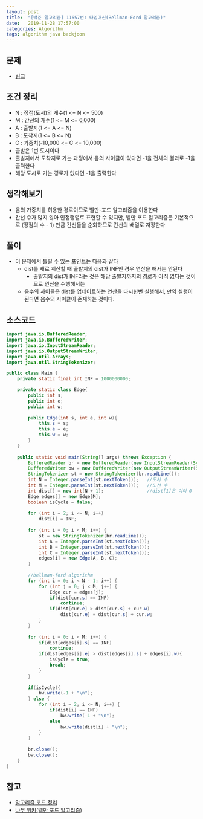 ```yaml
---
layout: post
title:  "[백준 알고리즘] 11657번: 타임머신(Bellman-Ford 알고리즘)"
date:   2019-11-28 17:57:00
categories: Algorithm
tags: algorithm java backjoon
---
```


## 문제
- [링크](https://www.acmicpc.net/problem/11657)

## 조건 정리
- N : 정점(도시)의 개수(1 <= N <= 500)
- M : 간선의 개수(1 <= M <= 6,000)
- A : 출발지(1 <= A <= N)
- B : 도착지(1 <= B <= N)
- C : 가중치(-10,000 <= C <= 10,000)
- 출발은 1번 도시이다
- 출발지에서 도착지로 가는 과정에서 음의 사이클이 있다면 -1을 전체의 결과로 -1을 출력한다
- 해당 도시로 가는 경로가 없다면 -1을 출력한다

## 생각해보기
- 음의 가중치를 허용한 경로이므로 벨만-포드 알고리즘을 이용한다
- 간선 수가 많지 않아 인접행렬로 표현할 수 있지만, 벨만 포드 알고리즘은 기본적으로 (정점의 수 - 1) 만큼 간선들을 순회하므로 간선의 배열로 저장한다

## 풀이
- 이 문제에서 틀릴 수 있는 포인트는 다음과 같다
  - dist를 새로 계산할 때 출발지의 dist가 INF인 경우 연산을 해서는 안된다
    - 출발지의 dist가 INF라는 것은 해당 출발지까지의 경로가 아직 없다는 것이므로 연산을 수행해서는 
  - 음수의 사이클은 dist를 업데이트하는 연산을 다시한번 실행해서, 만약 실행이 된다면 음수의 사이클이 존재하는 것이다.

## 소스코드
```java
import java.io.BufferedReader;
import java.io.BufferedWriter;
import java.io.InputStreamReader;
import java.io.OutputStreamWriter;
import java.util.Arrays;
import java.util.StringTokenizer;

public class Main {
	private static final int INF = 1000000000;

	private static class Edge{
		public int s;
		public int e;
		public int w;
		
		public Edge(int s, int e, int w){
			this.s = s;
			this.e = e;
			this.w = w;
		}
	}
	
	public static void main(String[] args) throws Exception {
		BufferedReader br = new BufferedReader(new InputStreamReader(System.in));
		BufferedWriter bw = new BufferedWriter(new OutputStreamWriter(System.out));
		StringTokenizer st = new StringTokenizer(br.readLine());
		int N = Integer.parseInt(st.nextToken());	//도시 수
		int M = Integer.parseInt(st.nextToken());	//노선 수
		int dist[] = new int[N + 1];				//dist[1]은 이미 0
		Edge edges[] = new Edge[M];
		boolean isCycle = false;
		
		for (int i = 2; i <= N; i++)
			dist[i] = INF;
		
		for (int i = 0; i < M; i++) {
			st = new StringTokenizer(br.readLine());
			int A = Integer.parseInt(st.nextToken());
			int B = Integer.parseInt(st.nextToken());
			int C = Integer.parseInt(st.nextToken());
			edges[i] = new Edge(A, B, C);
		}
		
		//bellman-ford algorithm
		for (int i = 0; i < N - 1; i++) {
			for (int j = 0; j < M; j++) {
				Edge cur = edges[j];
				if(dist[cur.s] == INF)
					continue;
				if(dist[cur.e] > dist[cur.s] + cur.w)
					dist[cur.e] = dist[cur.s] + cur.w;
			}
		}
		
		for (int i = 0; i < M; i++) {
			if(dist[edges[i].s] == INF)
				continue;
			if(dist[edges[i].e] > dist[edges[i].s] + edges[i].w){
				isCycle = true;
				break;
			}
		}
		
		if(isCycle){
			bw.write(-1 + "\n");
		} else {
			for (int i = 2; i <= N; i++) {
				if(dist[i] == INF)
					bw.write(-1 + "\n");
				else
					bw.write(dist[i] + "\n");
			}	
		}
		
		br.close();
		bw.close();
	}
}
```

## 참고
- [알고리즘 코드 정리](https://github.com/ByoungJoonIm/Algorithm_Practice)
- [나무 위키(벨만 포드 알고리즘)](https://namu.wiki/w/%EB%B2%A8%EB%A8%BC-%ED%8F%AC%EB%93%9C%20%EC%95%8C%EA%B3%A0%EB%A6%AC%EC%A6%98)


